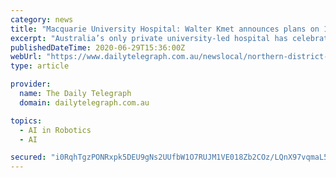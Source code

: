 ```yaml
---
category: news
title: "Macquarie University Hospital: Walter Kmet announces plans on 10th birthday"
excerpt: "Australia’s only private university-led hospital has celebrated its tenth birthday with the chief executive stating he wants to make it renowned on a global scale. Macquarie University Hospital ..."
publishedDateTime: 2020-06-29T15:36:00Z
webUrl: "https://www.dailytelegraph.com.au/newslocal/northern-district-times/macquarie-university-hospital-walter-kmet-announces-plans-on-10th-birthday/news-story/162b09059c6ccb8f8584f77aac1c838f"
type: article

provider:
  name: The Daily Telegraph
  domain: dailytelegraph.com.au

topics:
  - AI in Robotics
  - AI

secured: "i0RqhTgzPONRxpk5DEU9gNs2UUfbW1O7RUJM1VE018Zb2COz/LQnX97vqmaL59C4S+FGnoG6eiXFNNl8fp62GZhPsxE+j+edEpM1jX/NqcWsIMSpmPyLyDZhBGM1t85vtuzpwni+BQQv7nG3B+dmT4g/SnEfLABJvFnhLeAtnDERtMyJdSi3fQ47fwfg/PIZc9l4Zq0ON+A2B4Zd7R+M0m03yMusCMH5C6S4uxCXuc66GtqUXhrFfXQeQIi5E5nVzgcttzuatfMrYLW8fpdjX8jM9hfiBOxreQCpXG1a4hh5WomqkvwYSJR3tWWNye7JNoQ3r6ZUUr3X2+k5FHCGqw==;WGW22ZiheaR70B8EJ3uOWw=="
---
```


